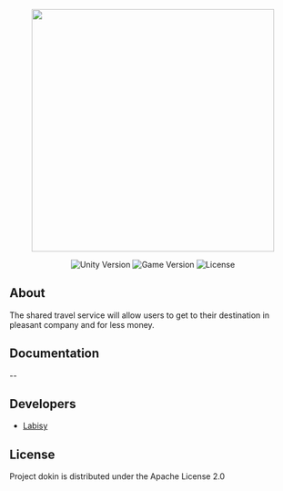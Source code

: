 <p align="center">
      <img src="https://i.ibb.co/rMp66k5/dokin.png" width="426">
</p>

<p align="center">
   <img src="https://img.shields.io/badge/Version-JDK17-yellow" alt="Unity Version">
   <img src="https://img.shields.io/badge/Version-V1.0%20(Alpha)-brightgreen" alt="Game Version">
   <img src="https://img.shields.io/badge/License-Apache%20License%202.0-blue" alt="License">
</p>

## About

The shared travel service will allow users to get to their destination in pleasant company and for less money.

## Documentation

--

## Developers

- [Labisy](https://github.com/Labisy)

## License

Project dokin is distributed under the Apache License 2.0
